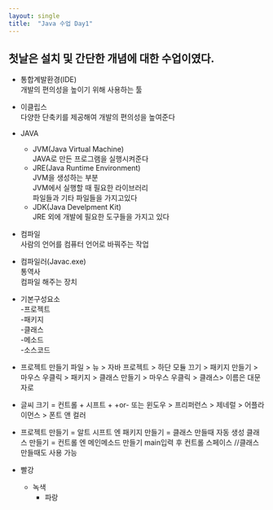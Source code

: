 ```yaml
---
layout: single
title:  "Java 수업 Day1"
---
```

## 첫날은 설치 및 간단한 개념에 대한 수업이였다.

* 통합계발환경(IDE)  <br/>개발의 편의성을 높이기 위해 사용하는 툴

* 이클립스<br/>
   	다양한 단축키를 제공해여 개발의 편의성을 높여준다


* JAVA
  * JVM(Java Virtual Machine)<br/>
   		JAVA로 만든 프로그램을 실행시켜준다<br/>
  * JRE(Java Runtime Environment)<br/>
	   	JVM을 생성하는 부분<br/>
   		JVM에서 실행할 때 필요한 라이브러리<br/>
      파일들과 기타 파일들을 가지고있다<br/>
  * JDK(Java Develpment Kit)<br/>
   		JRE 외에 개발에 필요한 도구들을 가지고 있다

* 컴파일<br/>
   	사람의 언어를 컴퓨터 언어로 바꿔주는 작업

* 컴파일러(Javac.exe)<br/>
   	통역사<br/>
   	컴파일 해주는 장치

* 기본구성요소<br/>
   -프로젝트<br/>
   	-패키지<br/>
	   	-클래스<br/>
	   		-메소드<br/>
		   		-소스코드

* 프로젝트 만들기 파일 > 뉴 > 자바 프로젝트 > 하단 모듈 끄기 > 
패키지 만들기 > 마우스 우클릭 > 패키지 > 클래스 만들기 > 마우스 우클릭 > 클래스> 이름은 대문자로

* 글씨 크기 = 컨트롤 + 시프트 + +or-
또는 윈도우 > 프리퍼런스 > 제네럴 > 어플라이먼스 > 폰트 앤 컬러

* 프로젝트 만들기 = 알트 시프트 엔
   패키지 만들기 = 클래스 만들때 자동 생성
   클래스 만들기 = 컨트롤 엔
   메인메소드 만들기 main입력 후 컨트롤 스페이스 //클래스 만들때도 사용 가능


* 빨강
  * 녹색
    * 파랑
